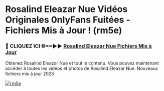 # Rosalind Eleazar Nue Vidéos Originales 0nlyFans Fuitées - Fichiers Mis à Jour ! (rm5e)

<h3>🔴 CLIQUEZ ICI 🌐==►► <a href="https://tinyurl.com/2pmr4ezf" rel="nofollow">Rosalind Eleazar Nue Fichiers Mis à Jour</a></h3>

Obtenez Rosalind Eleazar Nue et tout le contenu. Vous pouvez maintenant accéder à toutes les vidéos et photos de Rosalind Eleazar Nue. Nouveaux fichiers mis à jour 2025

[![rm5e](https://i.imgur.com/6SNvagu.gif)](https://tinyurl.com/2pmr4ezf)
